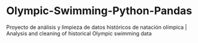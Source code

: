 # Olympic-Swimming-Python-Pandas
Proyecto de análisis y limpieza de datos históricos de natación olímpica | Analysis and cleaning of historical Olympic swimming data

